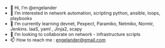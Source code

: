 - 👋 Hi, I’m @engelander
- 👀 I’m interested in network automation, scripting python, ansible, loops, playbooks
- 🌱 I’m currently learning devnet, Pexpect, Paramiko, Netmiko, Normir, Jenkins. IaaS, yaml , Jinja2, scapy 
- 💞️ I’m looking to collaborate on network - infrastructure scripts
- 📫 How to reach me : engelander@gmail.com

<!---
engelander/engelander is a ✨ special ✨ repository because its `README.md` (this file) appears on your GitHub profile.
You can click the Preview link to take a look at your changes.
--->
